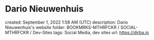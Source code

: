 # Dario Nieuwenhuis

created: September 1, 2022 1:58 AM (UTC)
description: Dario Nieuwenhuis's website
folder: BOOKMRKS-MTHRFCKR / SOCIAL-MTHRFCKR / Dev-Sites
tags: Social Media, dev sites
url: https://dirba.io